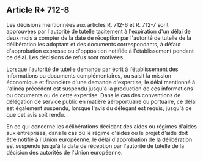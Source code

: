 Article R* 712-8
----
Les décisions mentionnées aux articles R. 712-6 et R. 712-7 sont approuvées par
l'autorité de tutelle tacitement à l'expiration d'un délai de deux mois à
compter de la date de réception par l'autorité de tutelle de la délibération les
adoptant et des documents correspondants, à défaut d'approbation expresse ou
d'opposition notifiée à l'établissement pendant ce délai. Les décisions de refus
sont motivées.

Lorsque l'autorité de tutelle demande par écrit à l'établissement des
informations ou documents complémentaires, ou saisit la mission économique et
financière d'une demande d'expertise, le délai mentionné à l'alinéa précédent
est suspendu jusqu'à la production de ces informations ou documents ou de cette
expertise. Dans le cas des conventions de délégation de service public en
matière aéroportuaire ou portuaire, ce délai est également suspendu, lorsque
l'avis du délégant est requis, jusqu'à ce que cet avis soit rendu.

En ce qui concerne les délibérations décidant des aides ou régimes d'aides aux
entreprises, dans le cas où le régime d'aides ou le projet d'aide doit être
notifié à l'Union européenne, le délai d'approbation de la délibération est
suspendu jusqu'à la date de réception par l'autorité de tutelle de la décision
des autorités de l'Union européenne.
